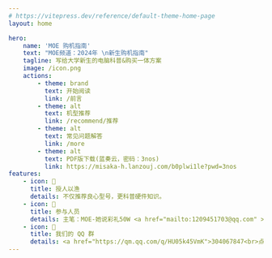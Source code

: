 ```yaml
---
# https://vitepress.dev/reference/default-theme-home-page
layout: home

hero:
    name: 'MOE 购机指南'
    text: "MOE频道：2024年 \n新生购机指南"
    tagline: 写给大学新生的电脑科普&购买一体方案
    image: /icon.png
    actions:
        - theme: brand
          text: 开始阅读
          link: /前言
        - theme: alt
          text: 机型推荐
          link: /recommend/推荐
        - theme: alt
          text: 常见问题解答
          link: /more
        - theme: alt
          text: PDF版下载(蓝奏云，密码：3nos)
          link: https://misaka-h.lanzouj.com/b0plwi1le?pwd=3nos
features:
    - icon: 🎣
      title: 授人以渔
      details: 不仅推荐良心型号，更科普硬件知识。
    - icon: 👥
      title: 参与人员
      details: 主笔：MOE-她说彩礼50W <a href="mailto:1209451703@qq.com" >[<u>邮箱</u>]</a><br>排版/网站：lkyu
    - icon: 🐧
      title: 我们的 QQ 群
      details: <a href="https://qm.qq.com/q/HU05k45VmK">304067847<br>点击加入</a>
---
```

